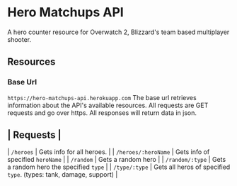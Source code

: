 # Hero Matchups API

A hero counter resource for Overwatch 2, Blizzard's team based multiplayer shooter.


## Resources

### Base Url
`https://hero-matchups-api.herokuapp.com`
The base url retrieves information about the API's available resources. All requests are GET requests and go over https. All responses will return data in json.

| Requests |
-----------------------------------------------------------
| `/heroes`           | Gets info for all heroes. |
| `/heroes/:heroName` | Gets info of specified `heroName` |
| `/random`           | Gets a random hero |
| `/random/:type`     | Gets a random hero the specified `type` |
| `/type/:type`       | Gets all heros of specified `type`. (types: tank, damage, support) |